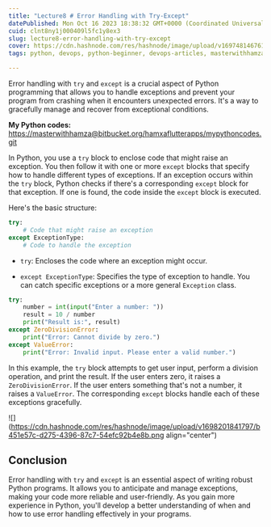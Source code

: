 ```yaml
---
title: "Lecture8 # Error Handling with Try-Except"
datePublished: Mon Oct 16 2023 18:38:32 GMT+0000 (Coordinated Universal Time)
cuid: clnt8ny1j000409l5fc1y8ex3
slug: lecture8-error-handling-with-try-except
cover: https://cdn.hashnode.com/res/hashnode/image/upload/v1697481467614/4832442d-bdc0-412c-887f-276d847aa9ed.png
tags: python, devops, python-beginner, devops-articles, masterwithhamza

---
```


Error handling with `try` and `except` is a crucial aspect of Python programming that allows you to handle exceptions and prevent your program from crashing when it encounters unexpected errors. It's a way to gracefully manage and recover from exceptional conditions.

**My Python codes:** [https://masterwithhamza@bitbucket.org/hamxaflutterapps/mypythoncodes.git](https://masterwithhamza@bitbucket.org/hamxaflutterapps/mypythoncodes.git)

In Python, you use a `try` block to enclose code that might raise an exception. You then follow it with one or more `except` blocks that specify how to handle different types of exceptions. If an exception occurs within the `try` block, Python checks if there's a corresponding `except` block for that exception. If one is found, the code inside the `except` block is executed.

Here's the basic structure:

```python
try:
    # Code that might raise an exception
except ExceptionType:
    # Code to handle the exception
```

* `try`: Encloses the code where an exception might occur.
    
* `except ExceptionType`: Specifies the type of exception to handle. You can catch specific exceptions or a more general `Exception` class.
    

```python
try:
    number = int(input("Enter a number: "))
    result = 10 / number
    print("Result is:", result)
except ZeroDivisionError:
    print("Error: Cannot divide by zero.")
except ValueError:
    print("Error: Invalid input. Please enter a valid number.")
```

In this example, the `try` block attempts to get user input, perform a division operation, and print the result. If the user enters zero, it raises a `ZeroDivisionError`. If the user enters something that's not a number, it raises a `ValueError`. The corresponding `except` blocks handle each of these exceptions gracefully.

![](https://cdn.hashnode.com/res/hashnode/image/upload/v1698201841797/b451e57c-d275-4396-87c7-54efc92b4e8b.png align="center")

## **Conclusion**

Error handling with `try` and `except` is an essential aspect of writing robust Python programs. It allows you to anticipate and manage exceptions, making your code more reliable and user-friendly. As you gain more experience in Python, you'll develop a better understanding of when and how to use error handling effectively in your programs.